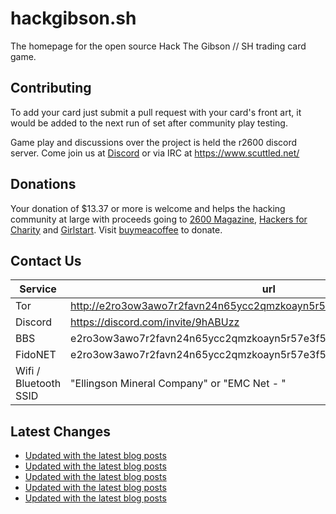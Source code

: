# hackgibson.sh
The homepage for the open source Hack The Gibson // SH trading card game.


## Contributing

To add your card just submit a pull request with your card's front art, it would be added to the next run of set after community play testing.

Game play and discussions over the project is held the r2600 discord server. Come join us at [Discord](https://discord.com/invite/9hABUzz) or via IRC at https://www.scuttled.net/


## Donations

Your donation of $13.37 or more is welcome and helps the hacking community at large with proceeds going to [2600 Magazine](https://2600.com/), [Hackers for Charity](https://hackersforcharity.org) and [Girlstart](https://girlstart.org).  Visit [buymeacoffee](https://www.buymeacoffee.com/hackgibson.sh) to donate.


## Contact Us

Service | url
-|-
Tor | http://e2ro3ow3awo7r2favn24n65ycc2qmzkoayn5r57e3f56nvjwdcgg32ad.onion
Discord | https://discord.com/invite/9hABUzz
BBS | e2ro3ow3awo7r2favn24n65ycc2qmzkoayn5r57e3f56nvjwdcgg32ad.onion:23
FidoNET | e2ro3ow3awo7r2favn24n65ycc2qmzkoayn5r57e3f56nvjwdcgg32ad.onion:24554
Wifi / Bluetooth SSID | "Ellingson Mineral Company" or "EMC Net - <fidonet address>"

## Latest Changes
<!-- BLOG-POST-LIST:START -->
- [Updated with the latest blog posts](https://github.com/DFW2600/hackgibson.sh/commit/f63f52eade5098e4c1b5c804ed28cbc1a66e3a21)
- [Updated with the latest blog posts](https://github.com/DFW2600/hackgibson.sh/commit/e57f4f429d6137bd075a5724fbb9bef6b3be15f7)
- [Updated with the latest blog posts](https://github.com/DFW2600/hackgibson.sh/commit/36158006e945ac3a069fc41fd5c9be37dafc27ad)
- [Updated with the latest blog posts](https://github.com/DFW2600/hackgibson.sh/commit/48f52a3973fa30948bb5f42214964509279be552)
- [Updated with the latest blog posts](https://github.com/DFW2600/hackgibson.sh/commit/a1b5efa0b82943c06ff66a6af7f4ef05f67cb76e)
<!-- BLOG-POST-LIST:END -->
